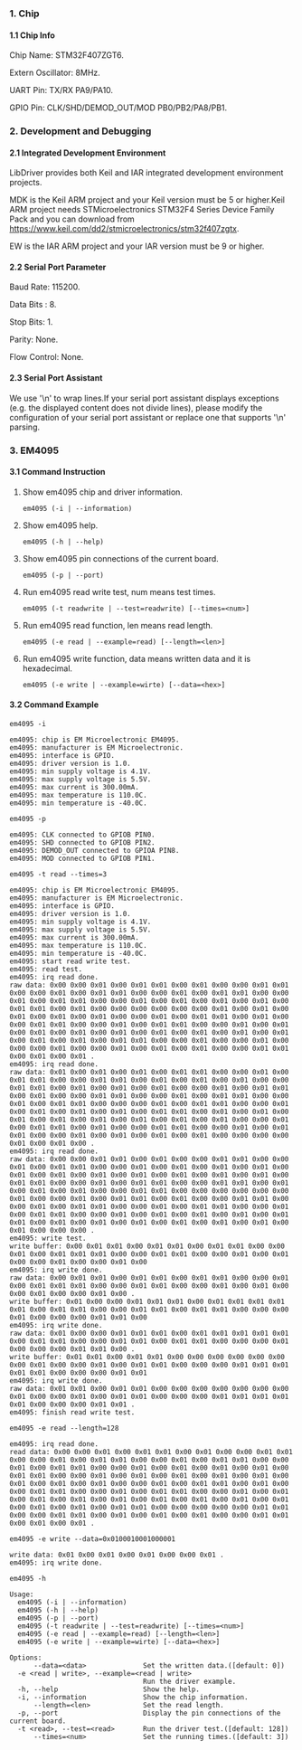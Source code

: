 ### 1. Chip

#### 1.1 Chip Info

Chip Name: STM32F407ZGT6.

Extern Oscillator: 8MHz.

UART Pin: TX/RX PA9/PA10.

GPIO Pin: CLK/SHD/DEMOD_OUT/MOD PB0/PB2/PA8/PB1.

### 2. Development and Debugging

#### 2.1 Integrated Development Environment

LibDriver provides both Keil and IAR integrated development environment projects.

MDK is the Keil ARM project and your Keil version must be 5 or higher.Keil ARM project needs STMicroelectronics STM32F4 Series Device Family Pack and you can download from https://www.keil.com/dd2/stmicroelectronics/stm32f407zgtx.

EW is the IAR ARM project and your IAR version must be 9 or higher.

#### 2.2 Serial Port Parameter

Baud Rate: 115200.

Data Bits : 8.

Stop Bits: 1.

Parity: None.

Flow Control: None.

#### 2.3 Serial Port Assistant

We use '\n' to wrap lines.If your serial port assistant displays exceptions (e.g. the displayed content does not divide lines), please modify the configuration of your serial port assistant or replace one that supports '\n' parsing.

### 3. EM4095

#### 3.1 Command Instruction

1. Show em4095 chip and driver information.

    ```shell
    em4095 (-i | --information)  
    ```

2. Show em4095 help.

    ```shell
    em4095 (-h | --help)        
    ```

3. Show em4095 pin connections of the current board.

    ```shell
    em4095 (-p | --port)              
    ```

4. Run em4095 read write test, num means test times.

    ```shell
    em4095 (-t readwrite | --test=readwrite) [--times=<num>]
    ```

5. Run em4095 read function, len means read length.

    ```shell
    em4095 (-e read | --example=read) [--length=<len>]
    ```

6. Run em4095 write function, data means written data and it is hexadecimal.

    ```shell
    em4095 (-e write | --example=wirte) [--data=<hex>]
    ```

#### 3.2 Command Example

```shell
em4095 -i

em4095: chip is EM Microelectronic EM4095.
em4095: manufacturer is EM Microelectronic.
em4095: interface is GPIO.
em4095: driver version is 1.0.
em4095: min supply voltage is 4.1V.
em4095: max supply voltage is 5.5V.
em4095: max current is 300.00mA.
em4095: max temperature is 110.0C.
em4095: min temperature is -40.0C.
```

```shell
em4095 -p

em4095: CLK connected to GPIOB PIN0.
em4095: SHD connected to GPIOB PIN2.
em4095: DEMOD_OUT connected to GPIOA PIN8.
em4095: MOD connected to GPIOB PIN1.
```

```shell
em4095 -t read --times=3

em4095: chip is EM Microelectronic EM4095.
em4095: manufacturer is EM Microelectronic.
em4095: interface is GPIO.
em4095: driver version is 1.0.
em4095: min supply voltage is 4.1V.
em4095: max supply voltage is 5.5V.
em4095: max current is 300.00mA.
em4095: max temperature is 110.0C.
em4095: min temperature is -40.0C.
em4095: start read write test.
em4095: read test.
em4095: irq read done.
raw data: 0x00 0x00 0x01 0x00 0x01 0x01 0x00 0x01 0x00 0x00 0x01 0x01 0x00 0x00 0x01 0x00 0x01 0x01 0x00 0x00 0x01 0x00 0x01 0x01 0x00 0x00 0x01 0x00 0x01 0x01 0x00 0x00 0x01 0x00 0x01 0x00 0x01 0x00 0x01 0x00 0x01 0x01 0x00 0x01 0x00 0x00 0x00 0x00 0x00 0x00 0x01 0x00 0x01 0x00 0x01 0x00 0x01 0x00 0x01 0x00 0x00 0x01 0x00 0x01 0x01 0x00 0x01 0x00 0x00 0x01 0x01 0x00 0x00 0x01 0x00 0x01 0x01 0x00 0x00 0x01 0x00 0x01 0x00 0x01 0x00 0x01 0x00 0x01 0x00 0x01 0x00 0x01 0x00 0x01 0x00 0x01 0x00 0x01 0x00 0x01 0x00 0x01 0x01 0x00 0x00 0x01 0x00 0x00 0x01 0x00 0x00 0x00 0x01 0x00 0x00 0x01 0x00 0x01 0x00 0x01 0x00 0x00 0x01 0x01 0x00 0x01 0x00 0x01 .
em4095: irq read done.
raw data: 0x01 0x00 0x01 0x00 0x01 0x00 0x01 0x01 0x00 0x00 0x01 0x00 0x01 0x01 0x00 0x00 0x01 0x01 0x00 0x01 0x00 0x01 0x00 0x01 0x00 0x00 0x01 0x01 0x00 0x01 0x00 0x01 0x00 0x01 0x00 0x00 0x01 0x00 0x01 0x01 0x00 0x01 0x00 0x00 0x01 0x01 0x00 0x00 0x01 0x00 0x01 0x01 0x00 0x00 0x01 0x00 0x01 0x01 0x00 0x00 0x00 0x01 0x00 0x01 0x01 0x00 0x00 0x01 0x00 0x01 0x00 0x01 0x00 0x01 0x00 0x01 0x01 0x00 0x01 0x00 0x01 0x00 0x01 0x00 0x01 0x00 0x01 0x00 0x01 0x00 0x01 0x00 0x01 0x00 0x00 0x01 0x00 0x01 0x01 0x00 0x01 0x00 0x00 0x01 0x01 0x00 0x00 0x01 0x00 0x01 0x01 0x00 0x00 0x01 0x00 0x01 0x00 0x01 0x00 0x01 0x00 0x00 0x00 0x00 0x01 0x00 0x01 0x00 .
em4095: irq read done.
raw data: 0x00 0x00 0x01 0x01 0x00 0x01 0x00 0x00 0x01 0x01 0x00 0x00 0x01 0x00 0x01 0x01 0x00 0x00 0x01 0x00 0x01 0x00 0x01 0x00 0x01 0x00 0x01 0x00 0x01 0x00 0x01 0x00 0x01 0x00 0x01 0x00 0x01 0x00 0x01 0x00 0x01 0x01 0x00 0x00 0x01 0x00 0x01 0x01 0x00 0x00 0x01 0x01 0x00 0x01 0x00 0x01 0x00 0x01 0x00 0x00 0x01 0x01 0x00 0x00 0x00 0x00 0x00 0x00 0x01 0x00 0x00 0x01 0x00 0x01 0x01 0x00 0x01 0x00 0x00 0x01 0x01 0x00 0x00 0x01 0x00 0x01 0x01 0x00 0x00 0x01 0x00 0x01 0x01 0x00 0x00 0x01 0x00 0x01 0x01 0x00 0x00 0x01 0x00 0x01 0x00 0x01 0x00 0x01 0x00 0x01 0x01 0x00 0x01 0x00 0x01 0x00 0x01 0x00 0x01 0x00 0x01 0x00 0x01 0x00 0x01 0x00 0x00 0x00 .
em4095: write test.
write buffer: 0x00 0x01 0x01 0x00 0x01 0x01 0x00 0x01 0x01 0x00 0x00 0x01 0x00 0x01 0x01 0x01 0x00 0x00 0x01 0x01 0x00 0x00 0x01 0x00 0x01 0x00 0x00 0x01 0x00 0x00 0x01 0x00 
em4095: irq write done.
raw data: 0x00 0x01 0x01 0x00 0x01 0x01 0x00 0x01 0x01 0x00 0x00 0x01 0x00 0x01 0x01 0x01 0x00 0x00 0x01 0x01 0x00 0x00 0x01 0x00 0x01 0x00 0x00 0x01 0x00 0x00 0x01 0x00 .
write buffer: 0x01 0x00 0x00 0x01 0x01 0x01 0x00 0x01 0x01 0x01 0x01 0x01 0x00 0x01 0x01 0x00 0x00 0x01 0x01 0x00 0x01 0x01 0x00 0x00 0x00 0x01 0x00 0x00 0x00 0x01 0x01 0x00 
em4095: irq write done.
raw data: 0x01 0x00 0x00 0x01 0x01 0x01 0x00 0x01 0x01 0x01 0x01 0x01 0x00 0x01 0x01 0x00 0x00 0x01 0x01 0x00 0x01 0x01 0x00 0x00 0x00 0x01 0x00 0x00 0x00 0x01 0x01 0x00 .
write buffer: 0x01 0x01 0x00 0x01 0x01 0x00 0x00 0x00 0x00 0x00 0x00 0x00 0x01 0x00 0x00 0x01 0x00 0x01 0x01 0x00 0x00 0x00 0x01 0x01 0x01 0x01 0x01 0x00 0x00 0x00 0x01 0x01 
em4095: irq write done.
raw data: 0x01 0x01 0x00 0x01 0x01 0x00 0x00 0x00 0x00 0x00 0x00 0x00 0x01 0x00 0x00 0x01 0x00 0x01 0x01 0x00 0x00 0x00 0x01 0x01 0x01 0x01 0x01 0x00 0x00 0x00 0x01 0x01 .
em4095: finish read write test.
```

```shell
em4095 -e read --length=128

em4095: irq read done.
read data: 0x00 0x00 0x01 0x00 0x01 0x01 0x00 0x01 0x00 0x00 0x01 0x01 0x00 0x00 0x01 0x00 0x01 0x01 0x00 0x00 0x01 0x00 0x01 0x01 0x00 0x00 0x01 0x00 0x01 0x01 0x00 0x00 0x01 0x00 0x01 0x00 0x01 0x00 0x01 0x00 0x01 0x01 0x00 0x00 0x01 0x00 0x01 0x00 0x01 0x00 0x01 0x00 0x01 0x00 0x01 0x00 0x01 0x00 0x01 0x00 0x00 0x01 0x00 0x01 0x01 0x00 0x01 0x00 0x00 0x01 0x01 0x00 0x00 0x01 0x00 0x01 0x01 0x00 0x00 0x01 0x00 0x01 0x00 0x01 0x00 0x01 0x00 0x01 0x00 0x01 0x00 0x01 0x00 0x01 0x00 0x01 0x00 0x01 0x00 0x01 0x00 0x01 0x01 0x00 0x00 0x00 0x00 0x00 0x01 0x01 0x00 0x00 0x01 0x01 0x00 0x01 0x00 0x01 0x00 0x01 0x00 0x00 0x01 0x01 0x00 0x01 0x00 0x01 .
```

```shell
em4095 -e write --data=0x0100010001000001

write data: 0x01 0x00 0x01 0x00 0x01 0x00 0x00 0x01 .
em4095: irq write done.
```

```shell
em4095 -h

Usage:
  em4095 (-i | --information)
  em4095 (-h | --help)
  em4095 (-p | --port)
  em4095 (-t readwrite | --test=readwrite) [--times=<num>]
  em4095 (-e read | --example=read) [--length=<len>]
  em4095 (-e write | --example=wirte) [--data=<hex>]

Options:
      --data=<data>              Set the written data.([default: 0])
  -e <read | write>, --example=<read | write>
                                 Run the driver example.
  -h, --help                     Show the help.
  -i, --information              Show the chip information.
      --length=<len>             Set the read length.
  -p, --port                     Display the pin connections of the current board.
  -t <read>, --test=<read>       Run the driver test.([default: 128])
      --times=<num>              Set the running times.([default: 3])
```
